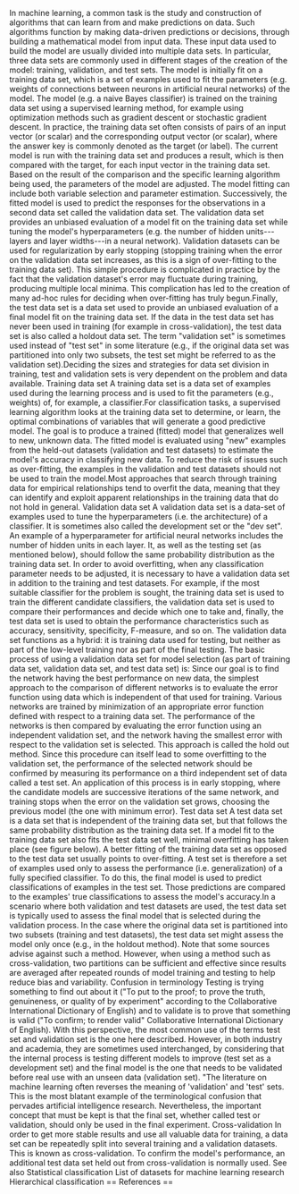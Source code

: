 In machine learning, a common task is the study and construction of
algorithms that can learn from and make predictions on data. Such
algorithms function by making data-driven predictions or decisions,
through building a mathematical model from input data. These input data
used to build the model are usually divided into multiple data sets. In
particular, three data sets are commonly used in different stages of the
creation of the model: training, validation, and test sets. The model is
initially fit on a training data set, which is a set of examples used to
fit the parameters (e.g. weights of connections between neurons in
artificial neural networks) of the model. The model (e.g. a naive Bayes
classifier) is trained on the training data set using a supervised
learning method, for example using optimization methods such as gradient
descent or stochastic gradient descent. In practice, the training data
set often consists of pairs of an input vector (or scalar) and the
corresponding output vector (or scalar), where the answer key is
commonly denoted as the target (or label). The current model is run with
the training data set and produces a result, which is then compared with
the target, for each input vector in the training data set. Based on the
result of the comparison and the specific learning algorithm being used,
the parameters of the model are adjusted. The model fitting can include
both variable selection and parameter estimation. Successively, the
fitted model is used to predict the responses for the observations in a
second data set called the validation data set. The validation data set
provides an unbiased evaluation of a model fit on the training data set
while tuning the model\'s hyperparameters (e.g. the number of hidden
units---layers and layer widths---in a neural network). Validation
datasets can be used for regularization by early stopping (stopping
training when the error on the validation data set increases, as this is
a sign of over-fitting to the training data set). This simple procedure
is complicated in practice by the fact that the validation dataset\'s
error may fluctuate during training, producing multiple local minima.
This complication has led to the creation of many ad-hoc rules for
deciding when over-fitting has truly begun.Finally, the test data set is
a data set used to provide an unbiased evaluation of a final model fit
on the training data set. If the data in the test data set has never
been used in training (for example in cross-validation), the test data
set is also called a holdout data set. The term \"validation set\" is
sometimes used instead of \"test set\" in some literature (e.g., if the
original data set was partitioned into only two subsets, the test set
might be referred to as the validation set).Deciding the sizes and
strategies for data set division in training, test and validation sets
is very dependent on the problem and data available. Training data set A
training data set is a data set of examples used during the learning
process and is used to fit the parameters (e.g., weights) of, for
example, a classifier.For classification tasks, a supervised learning
algorithm looks at the training data set to determine, or learn, the
optimal combinations of variables that will generate a good predictive
model. The goal is to produce a trained (fitted) model that generalizes
well to new, unknown data. The fitted model is evaluated using "new"
examples from the held-out datasets (validation and test datasets) to
estimate the model's accuracy in classifying new data. To reduce the
risk of issues such as over-fitting, the examples in the validation and
test datasets should not be used to train the model.Most approaches that
search through training data for empirical relationships tend to overfit
the data, meaning that they can identify and exploit apparent
relationships in the training data that do not hold in general.
Validation data set A validation data set is a data-set of examples used
to tune the hyperparameters (i.e. the architecture) of a classifier. It
is sometimes also called the development set or the \"dev set\". An
example of a hyperparameter for artificial neural networks includes the
number of hidden units in each layer. It, as well as the testing set (as
mentioned below), should follow the same probability distribution as the
training data set. In order to avoid overfitting, when any
classification parameter needs to be adjusted, it is necessary to have a
validation data set in addition to the training and test datasets. For
example, if the most suitable classifier for the problem is sought, the
training data set is used to train the different candidate classifiers,
the validation data set is used to compare their performances and decide
which one to take and, finally, the test data set is used to obtain the
performance characteristics such as accuracy, sensitivity, specificity,
F-measure, and so on. The validation data set functions as a hybrid: it
is training data used for testing, but neither as part of the low-level
training nor as part of the final testing. The basic process of using a
validation data set for model selection (as part of training data set,
validation data set, and test data set) is: Since our goal is to find
the network having the best performance on new data, the simplest
approach to the comparison of different networks is to evaluate the
error function using data which is independent of that used for
training. Various networks are trained by minimization of an appropriate
error function defined with respect to a training data set. The
performance of the networks is then compared by evaluating the error
function using an independent validation set, and the network having the
smallest error with respect to the validation set is selected. This
approach is called the hold out method. Since this procedure can itself
lead to some overfitting to the validation set, the performance of the
selected network should be confirmed by measuring its performance on a
third independent set of data called a test set. An application of this
process is in early stopping, where the candidate models are successive
iterations of the same network, and training stops when the error on the
validation set grows, choosing the previous model (the one with minimum
error). Test data set A test data set is a data set that is independent
of the training data set, but that follows the same probability
distribution as the training data set. If a model fit to the training
data set also fits the test data set well, minimal overfitting has taken
place (see figure below). A better fitting of the training data set as
opposed to the test data set usually points to over-fitting. A test set
is therefore a set of examples used only to assess the performance (i.e.
generalization) of a fully specified classifier. To do this, the final
model is used to predict classifications of examples in the test set.
Those predictions are compared to the examples\' true classifications to
assess the model\'s accuracy.In a scenario where both validation and
test datasets are used, the test data set is typically used to assess
the final model that is selected during the validation process. In the
case where the original data set is partitioned into two subsets
(training and test datasets), the test data set might assess the model
only once (e.g., in the holdout method). Note that some sources advise
against such a method. However, when using a method such as
cross-validation, two partitions can be sufficient and effective since
results are averaged after repeated rounds of model training and testing
to help reduce bias and variability. Confusion in terminology Testing is
trying something to find out about it (\"To put to the proof; to prove
the truth, genuineness, or quality of by experiment\" according to the
Collaborative International Dictionary of English) and to validate is to
prove that something is valid (\"To confirm; to render valid\"
Collaborative International Dictionary of English). With this
perspective, the most common use of the terms test set and validation
set is the one here described. However, in both industry and academia,
they are sometimes used interchanged, by considering that the internal
process is testing different models to improve (test set as a
development set) and the final model is the one that needs to be
validated before real use with an unseen data (validation set). \"The
literature on machine learning often reverses the meaning of
\'validation\' and \'test\' sets. This is the most blatant example of
the terminological confusion that pervades artificial intelligence
research. Nevertheless, the important concept that must be kept is that
the final set, whether called test or validation, should only be used in
the final experiment. Cross-validation In order to get more stable
results and use all valuable data for training, a data set can be
repeatedly split into several training and a validation datasets. This
is known as cross-validation. To confirm the model\'s performance, an
additional test data set held out from cross-validation is normally
used. See also Statistical classification List of datasets for machine
learning research Hierarchical classification == References ==
